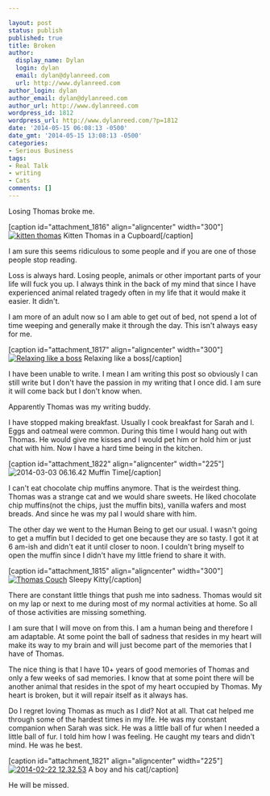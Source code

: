 ```yaml
---

layout: post
status: publish
published: true
title: Broken
author:
  display_name: Dylan
  login: dylan
  email: dylan@dylanreed.com
  url: http://www.dylanreed.com
author_login: dylan
author_email: dylan@dylanreed.com
author_url: http://www.dylanreed.com
wordpress_id: 1812
wordpress_url: http://www.dylanreed.com/?p=1812
date: '2014-05-15 06:08:13 -0500'
date_gmt: '2014-05-15 13:08:13 -0500'
categories:
- Serious Business
tags:
- Real Talk
- writing
- Cats
comments: []
---
```


Losing Thomas broke me.

[caption id="attachment_1816" align="aligncenter" width="300"][![kitten thomas][1]][2] Kitten Thomas in a Cupboard[/caption]

   [1]: http://www.dylanreed.com/wp-content/uploads/2014/05/Thomas-Cupboard-300x245.jpg
   [2]: http://www.dylanreed.com/wp-content/uploads/2014/05/Thomas-Cupboard.jpg

I am sure this seems ridiculous to some people and if you are one of those people stop reading.

Loss is always hard. Losing people, animals or other important parts of your life will fuck you up. I always think in the back of my mind that since I have experienced animal related tragedy often in my life that it would make it easier. It didn't.

I am more of an adult now so I am able to get out of bed, not spend a lot of time weeping and generally make it through the day. This isn't always easy for me.

[caption id="attachment_1817" align="aligncenter" width="300"][![Relaxing like a boss][3]][4] Relaxing like a boss[/caption]

   [3]: http://www.dylanreed.com/wp-content/uploads/2014/05/Thomas-Feets-300x245.jpg
   [4]: http://www.dylanreed.com/wp-content/uploads/2014/05/Thomas-Feets.jpg

I have been unable to write. I mean I am writing this post so obviously I can still write but I don't have the passion in my writing that I once did. I am sure it will come back but I don't know when.

Apparently Thomas was my writing buddy.

I have stopped making breakfast. Usually I cook breakfast for Sarah and I. Eggs and oatmeal were common. During this time I would hang out with Thomas. He would give me kisses and I would pet him or hold him or just chat with him. Now I have a hard time being in the kitchen.

[caption id="attachment_1822" align="aligncenter" width="225"]![2014-03-03 06.16.42][5] Muffin Time[/caption]

   [5]: http://www.dylanreed.com/wp-content/uploads/2014/05/2014-03-03-06.16.42-225x300.jpg

I can't eat chocolate chip muffins anymore. That is the weirdest thing. Thomas was a strange cat and we would share sweets. He liked chocolate chip muffins(not the chips, just the muffin bits), vanilla wafers and most breads. And since he was my pal I would share with him.

The other day we went to the Human Being to get our usual. I wasn't going to get a muffin but I decided to get one because they are so tasty. I got it at 6 am-ish and didn't eat it until closer to noon. I couldn't bring myself to open the muffin since I didn't have my little friend to share it with.

[caption id="attachment_1815" align="aligncenter" width="300"][![Thomas Couch][6]][7] Sleepy Kitty[/caption]

   [6]: http://www.dylanreed.com/wp-content/uploads/2014/05/Thomas-Couch-300x245.jpg
   [7]: http://www.dylanreed.com/wp-content/uploads/2014/05/Thomas-Couch.jpg

There are constant little things that push me into sadness. Thomas would sit on my lap or next to me during most of my normal activities at home. So all of those activities are missing something.

I am sure that I will move on from this. I am a human being and therefore I am adaptable. At some point the ball of sadness that resides in my heart will make its way to my brain and will just become part of the memories that I have of Thomas.

The nice thing is that I have 10+ years of good memories of Thomas and only a few weeks of sad memories. I know that at some point there will be another animal that resides in the spot of my heart occupied by Thomas. My heart is broken, but it will repair itself as it always has.

Do I regret loving Thomas as much as I did? Not at all. That cat helped me through some of the hardest times in my life. He was my constant companion when Sarah was sick. He was a little ball of fur when I needed a little ball of fur. I told him how I was feeling. He caught my tears and didn't mind. He was he best.

[caption id="attachment_1821" align="aligncenter" width="225"][![2014-02-22 12.32.53][8]][9] A boy and his cat[/caption]

   [8]: http://www.dylanreed.com/wp-content/uploads/2014/05/2014-02-22-12.32.53-225x300.jpg
   [9]: http://www.dylanreed.com/wp-content/uploads/2014/05/2014-02-22-12.32.53.jpg

He will be missed.
